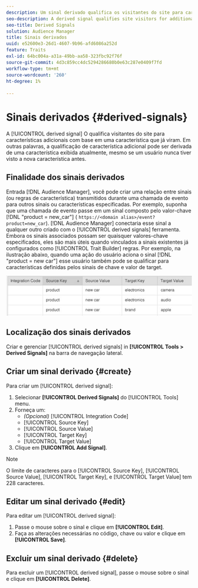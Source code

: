 ```yaml
---
description: Um sinal derivado qualifica os visitantes do site para características adicionais com base em uma característica que já viram. Em outras palavras, a qualificação de característica adicional pode ser derivada de uma característica exibida atualmente, mesmo se um usuário nunca tiver visto a nova característica antes.
seo-description: A derived signal qualifies site visitors for additional traits based on a trait they've already seen. In other words, additional trait qualification can be derived from a currently exhibited trait even if a user has never seen the new trait before.
seo-title: Derived Signals
solution: Audience Manager
title: Sinais derivados
uuid: e52600e3-26d1-4607-9b96-afd6086a252d
feature: Traits
exl-id: 64bc004a-a31a-49bb-aa58-323fbc92f76f
source-git-commit: 4d3c859cc4dc5294286680b0e63c287e0409f7fd
workflow-type: tm+mt
source-wordcount: '260'
ht-degree: 1%

---
```


# Sinais derivados {#derived-signals}

A [!UICONTROL derived signal] O qualifica visitantes do site para características adicionais com base em uma característica que já viram. Em outras palavras, a qualificação de característica adicional pode ser derivada de uma característica exibida atualmente, mesmo se um usuário nunca tiver visto a nova característica antes.

<!-- c_tb_derived_signal.xml -->

## Finalidade dos sinais derivados

Entrada [!DNL Audience Manager], você pode criar uma relação entre sinais (ou regras de característica) transmitidos durante uma chamada de evento para outros sinais ou características especificadas. Por exemplo, suponha que uma chamada de evento passe em um sinal composto pelo valor-chave [!DNL "product = new_car"] ( `https://<domain alias>/event?product=new_car`). [!DNL Audience Manager] conectaria esse sinal a qualquer outro criado com o [!UICONTROL derived signals] ferramenta. Embora os sinais associados possam ser quaisquer valores-chave especificados, eles são mais úteis quando vinculados a sinais existentes já configurados como [!UICONTROL Trait Builder] regras. Por exemplo, na ilustração abaixo, quando uma ação do usuário aciona o sinal [!DNL "product = new car"] esse usuário também pode se qualificar para características definidas pelos sinais de chave e valor de target.

![](assets/derived_signal_example.png)

## Localização dos sinais derivados

Criar e gerenciar [!UICONTROL derived signals] in **[!UICONTROL Tools > Derived Signals]** na barra de navegação lateral.

## Criar um sinal derivado {#create}

<!-- t_tb_create_derived.xml -->

Para criar um [!UICONTROL derived signal]:

1. Selecionar **[!UICONTROL Derived Signals]** do [!UICONTROL Tools] menu.
1. Forneça um:
   * *(Opcional)* [!UICONTROL Integration Code]
   * [!UICONTROL Source Key]
   * [!UICONTROL Source Value]
   * [!UICONTROL Target Key]
   * [!UICONTROL Target Value]
1. Clique em **[!UICONTROL Add Signal]**.

>[!NOTE]
>
>O limite de caracteres para o [!UICONTROL Source Key], [!UICONTROL Source Value], [!UICONTROL Target Key], e [!UICONTROL Target Value] tem 228 caracteres.

## Editar um sinal derivado {#edit}

<!-- t_tb_edit_derived.xml -->

Para editar um [!UICONTROL derived signal]:

1. Passe o mouse sobre o sinal e clique em **[!UICONTROL Edit]**.
2. Faça as alterações necessárias no código, chave ou valor e clique em **[!UICONTROL Save]**.

## Excluir um sinal derivado {#delete}

<!-- t_tb_delete_derived.xml -->

Para excluir um [!UICONTROL derived signal], passe o mouse sobre o sinal e clique em **[!UICONTROL Delete]**.
